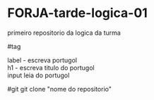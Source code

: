 # FORJA-tarde-logica-01
primeiro repositorio da logica da turma

#tag

label - escreva portugol <br>
h1 - escreva titulo do portugol <br>
input leia do portugol <br>

#git
git clone "nome do repositorio"